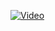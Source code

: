 [![Video]()](https://www.stiwa.com/fileadmin/user_upload/content/manufacturing/header_manufacturing.mp4)
